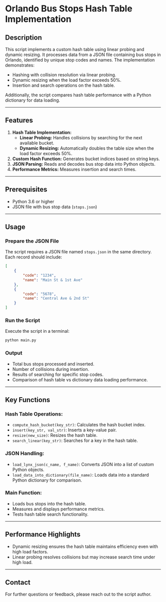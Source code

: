 # Orlando Bus Stops Hash Table Implementation

## Description
This script implements a custom hash table using linear probing and dynamic resizing. It processes data from a JSON file containing bus stops in Orlando, identified by unique stop codes and names. The implementation demonstrates:

- Hashing with collision resolution via linear probing.
- Dynamic resizing when the load factor exceeds 50%.
- Insertion and search operations on the hash table.

Additionally, the script compares hash table performance with a Python dictionary for data loading.

---

## Features
1. **Hash Table Implementation:**
   - **Linear Probing:** Handles collisions by searching for the next available bucket.
   - **Dynamic Resizing:** Automatically doubles the table size when the load factor exceeds 50%.
2. **Custom Hash Function:** Generates bucket indices based on string keys.
3. **JSON Parsing:** Reads and decodes bus stop data into Python objects.
4. **Performance Metrics:** Measures insertion and search times.

---

## Prerequisites
- Python 3.6 or higher
- JSON file with bus stop data (`stops.json`)

---

## Usage

### Prepare the JSON File
The script requires a JSON file named `stops.json` in the same directory. Each record should include:
```json
[
    {
        "code": "1234",
        "name": "Main St & 1st Ave"
    },
    {
        "code": "5678",
        "name": "Central Ave & 2nd St"
    }
]
```

### Run the Script
Execute the script in a terminal:
```bash
python main.py
```

### Output
- Total bus stops processed and inserted.
- Number of collisions during insertion.
- Results of searching for specific stop codes.
- Comparison of hash table vs dictionary data loading performance.

---

## Key Functions

### Hash Table Operations:
- `compute_hash_bucket(key_str)`: Calculates the hash bucket index.
- `insert(key_str, val_str)`: Inserts a key-value pair.
- `resize(new_size)`: Resizes the hash table.
- `search_linear(key_str)`: Searches for a key in the hash table.

### JSON Handling:
- `load_lynx_json(c_name, f_name)`: Converts JSON into a list of custom Python objects.
- `load_data_into_dictionary(file_name)`: Loads data into a standard Python dictionary for comparison.

### Main Function:
- Loads bus stops into the hash table.
- Measures and displays performance metrics.
- Tests hash table search functionality.

---

## Performance Highlights
- Dynamic resizing ensures the hash table maintains efficiency even with high load factors.
- Linear probing resolves collisions but may increase search time under high load.

---

## Contact
For further questions or feedback, please reach out to the script author.
